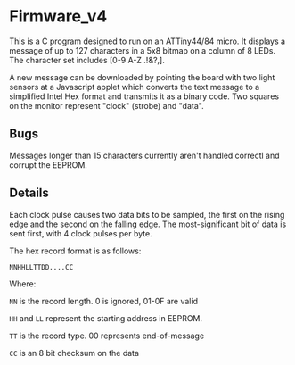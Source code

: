 # Firmware_v4

This is a C program designed to run on an ATTiny44/84 micro.
It displays a message of up to 127 characters in a 5x8 bitmap on a
column of 8 LEDs.  The character set includes [0-9 A-Z .!&?,].

A new message can be downloaded by pointing the board with two light
sensors at a Javascript applet which converts the text message to a
simplified Intel Hex format and transmits it as a binary code.  Two
squares on the monitor represent "clock" (strobe) and "data".

## Bugs

Messages longer than 15 characters currently aren't handled correctl
and corrupt the EEPROM.

## Details

Each clock pulse causes two data bits to be sampled, the first on the
rising edge and the second on the falling edge.  The most-significant
bit of data is sent first, with 4 clock pulses per byte.

The hex record format is as follows:

`NNHHLLTTDD....CC`

Where:

`NN` is the record length.  0 is ignored, 01-0F are valid

`HH` and `LL` represent the starting address in EEPROM.

`TT` is the record type.  00 represents end-of-message

`CC` is an 8 bit checksum on the data




